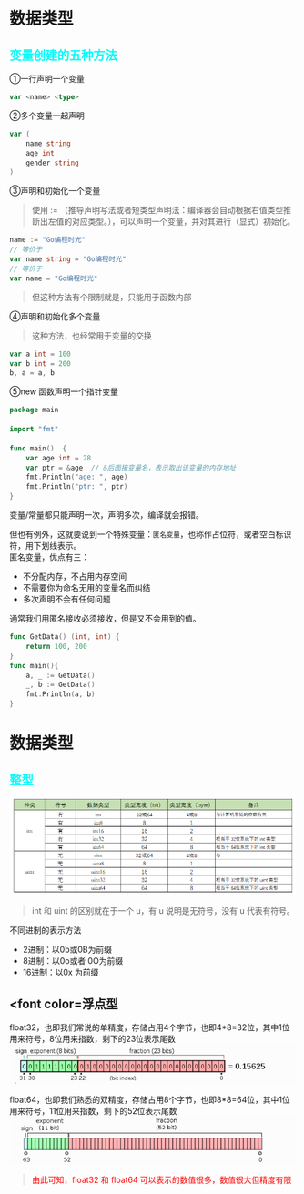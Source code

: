 # 数据类型

## <font color="06FAFA">变量创建的五种方法</font>
①一行声明一个变量
```go
var <name> <type>
```


②多个变量一起声明
```go
var (
    name string
    age int
    gender string
)
```


③声明和初始化一个变量
> 使用 := （推导声明写法或者短类型声明法：编译器会自动根据右值类型推断出左值的对应类型。），可以声明一个变量，并对其进行（显式）初始化。
```go
name := "Go编程时光"
// 等价于
var name string = "Go编程时光"
// 等价于
var name = "Go编程时光"
```
> 但这种方法有个限制就是，只能用于函数内部
  

④声明和初始化多个变量  
> 这种方法，也经常用于变量的交换
```go
var a int = 100
var b int = 200
b, a = a, b
```


⑤new 函数声明一个指针变量

```go
package main

import "fmt"

func main()  {
    var age int = 28
    var ptr = &age  // &后面接变量名，表示取出该变量的内存地址
    fmt.Println("age: ", age)
    fmt.Println("ptr: ", ptr)
}
```


变量/常量都只能声明一次，声明多次，编译就会报错。

但也有例外，这就要说到一个特殊变量：`匿名变量`，也称作占位符，或者空白标识符，用下划线表示。  
匿名变量，优点有三：

- 不分配内存，不占用内存空间
- 不需要你为命名无用的变量名而纠结
- 多次声明不会有任何问题

通常我们用匿名接收必须接收，但是又不会用到的值。
```go
func GetData() (int, int) {
    return 100, 200
}
func main(){
    a, _ := GetData()
    _, b := GetData()
    fmt.Println(a, b)
}
```


# 数据类型

## <font color="06FAFA">整型</font>


![int_type01](../image/int_type01.png)
> int 和 uint 的区别就在于一个 u，有 u 说明是无符号，没有 u 代表有符号。  


不同进制的表示方法
- 2进制：以0b或0B为前缀
- 8进制：以0o或者 0O为前缀
- 16进制：以0x 为前缀


## <font color=浮点型</font>


float32，也即我们常说的单精度，存储占用4个字节，也即4*8=32位，其中1位用来符号，8位用来指数，剩下的23位表示尾数
![float32](../image/float32.png)
  
float64，也即我们熟悉的双精度，存储占用8个字节，也即8*8=64位，其中1位用来符号，11位用来指数，剩下的52位表示尾数
![float64](../image/float64.png)

> <font color="#FF0000">由此可知，float32 和 float64 可以表示的数值很多，数值很大但精度有限</font>


